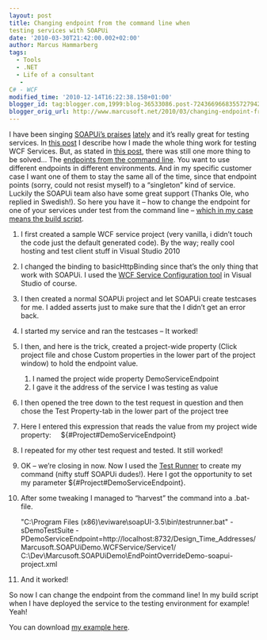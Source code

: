 ```yaml
---
layout: post
title: Changing endpoint from the command line when
testing services with SOAPUi
date: '2010-03-30T21:42:00.002+02:00'
author: Marcus Hammarberg
tags:
  - Tools
  - .NET
  - Life of a consultant
   -
C# - WCF
modified_time: '2010-12-14T16:22:38.158+01:00'
blogger_id: tag:blogger.com,1999:blog-36533086.post-7243669668355727942
blogger_orig_url: http://www.marcusoft.net/2010/03/changing-endpoint-from-command-line.html
---
```


I have been singing <a
href="http://www.marcusoft.net/2010/03/soapui-and-testing-wcf-services-how-i.html"
target="_blank">SOAPUi’s praises</a> <a href="http://www.marcusoft.net/2010/03/soapui-and-msbuild.html"
target="_blank">lately</a> and it’s really great for testing services.
In <a
href="http://www.marcusoft.net/2010/03/soapui-and-testing-wcf-services-how-i.html"
target="_blank">this post</a> I describe how I made the whole thing work
for testing WCF Services.
But, as stated in
<a href="http://www.marcusoft.net/2010/03/soapui-and-msbuild.html"
target="_blank">this post</a>, there was still one more thing to be
solved… The <a
href="http://www.soapui.org/userguide/commandline/testcaserunner.html"
target="_blank">endpoints from the command line</a>. You want to use
different endpoints in different environments. And in my specific
customer case I want one of them to stay the same all of the time, since
that endpoint points (sorry, could not resist myself) to a “singleton”
kind of service.
Luckily the SOAPUi team also have some great support (Thanks Ole, who
replied in Swedish!). So here you have it – how to change the endpoint
for one of your services under test from the command line –
<a href="http://www.marcusoft.net/2010/03/soapui-and-msbuild.html"
target="_blank">which in my case means the build script</a>.

1.  I first created a sample WCF service project (very vanilla, i didn’t
    touch the code just the default generated code).
    By the way; really cool hosting and test client stuff in Visual
    Studio 2010

2.  I changed the binding to basicHttpBinding since that’s the only
    thing that work with SOAPUi. I used the
    <a href="http://msdn.microsoft.com/en-us/library/ms732009.aspx"
    target="_blank">WCF Service Configuration tool</a> in Visual Studio
    of course.

3.  I then created a normal SOAPUi project and let SOAPUi create
    testcases for me. I added asserts just to make sure that the I
    didn’t get an error back.

4.  I started my service and ran the testcases – It worked!

5.  I then, and here is the trick, created a project-wide property
    (Click project file and chose Custom properties in the lower part of
    the project window) to hold the endpoint value.
    1.  I named the project wide property DemoServiceEndpoint
    2.  I gave it the address of the service I was testing as value

6.  I then opened the tree down to the test request in question and then
    chose the Test Property-tab in the lower part of the project tree

7.  Here I entered this expression that reads the value from my project
    wide property:
        ${#Project#DemoServiceEndpoint}

8.  I repeated for my other test request and tested. It still worked!

9.  OK – we’re closing in now. Now I used the <a
    href="http://www.soapui.org/userguide/commandline/testcaserunner.html"
    target="_blank">Test Runner</a> to create my command (nifty stuff
    SOAPUi dudes!). Here I got the opportunity to set my parameter
    ${#Project#DemoServiceEndpoint}.

10. After some tweaking I managed to “harvest” the command into a
    .bat-file.

       "C:\Program Files (x86)\eviware\soapUI-3.5\bin\testrunner.bat" -sDemoTestSuite -PDemoServiceEndpoint=http://localhost:8732/Design_Time_Addresses/Marcusoft.SOAPUiDemo.WCFService/Service1/ C:\Dev\Marcusoft.SOAPUiDemo\EndPointOverrideDemo-soapui-project.xml



11. And it worked!

So now I can change the endpoint from the command line! In my build
script when I have deployed the service to the testing environment for
example! Yeah!

You can download
<a href="http://dl.dropbox.com/u/2408484/Marcusoft.SOAPUiDemo.zip"
target="_blank">my example here</a>.
